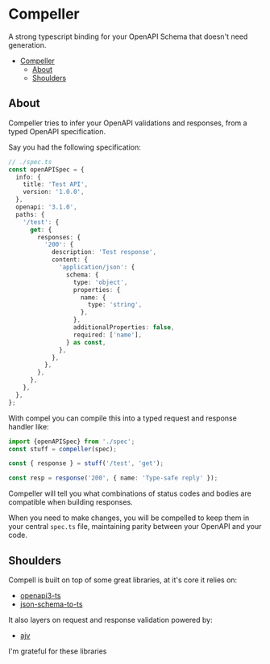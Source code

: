 # Compeller

A strong typescript binding for your OpenAPI Schema that doesn't need generation.

- [Compeller](#compeller)
  - [About](#about)
  - [Shoulders](#shoulders)

## About

Compeller tries to infer your OpenAPI validations and responses, from a typed OpenAPI specification.

Say you had the following specification:

```ts
// ./spec.ts
const openAPISpec = {
  info: {
    title: 'Test API',
    version: '1.0.0',
  },
  openapi: '3.1.0',
  paths: {
    '/test': {
      get: {
        responses: {
          '200': {
            description: 'Test response',
            content: {
              'application/json': {
                schema: {
                  type: 'object',
                  properties: {
                    name: {
                      type: 'string',
                    },
                  },
                  additionalProperties: false,
                  required: ['name'],
                } as const,
              },
            },
          },
        },
      },
    },
  },
};
```

With compel you can compile this into a typed request and response handler like:

```ts
import {openAPISpec} from './spec';
const stuff = compeller(spec);

const { response } = stuff('/test', 'get');

const resp = response('200', { name: 'Type-safe reply' });
```

Compeller will tell you what combinations of status codes and bodies are compatible when building responses.

When you need to make changes, you will be compelled to keep them in your central `spec.ts` file, maintaining parity between your OpenAPI and your code.

## Shoulders

Compell is built on top of some great libraries, at it's core it relies on:

- [openapi3-ts](https://github.com/metadevpro/openapi3-ts)
- [json-schema-to-ts](https://github.com/ThomasAribart/json-schema-to-ts)

It also layers on request and response validation powered by:

- [ajv](https://github.com/ajv-validator/ajv)

I'm grateful for these libraries
